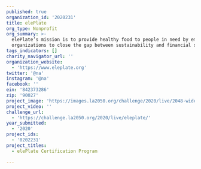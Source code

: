 ```yaml
---
published: true
organization_id: '2020231'
title: elePlate
org_type: Nonprofit
org_summary: >-
  elePlate’s mission is to provide healthy food to people in need by empowering
  organizations to close the gap between sustainability and financial strength.
tags_indicators: []
charity_navigator_url: ''
organization_website:
  - 'https://www.eleplate.org'
twitter: '@na'
instagram: '@na'
facebook: ''
ein: '842373286'
zip: '90027'
project_image: 'https://images.la2050.org/challenge/2020/live/2048-wide/eleplate.jpg'
project_video: ''
challenge_url:
  - 'https://challenge.la2050.org/2020/live/eleplate/'
year_submitted:
  - '2020'
project_ids:
  - '0202231'
project_titles:
  - elePlate Certification Program

---
```

